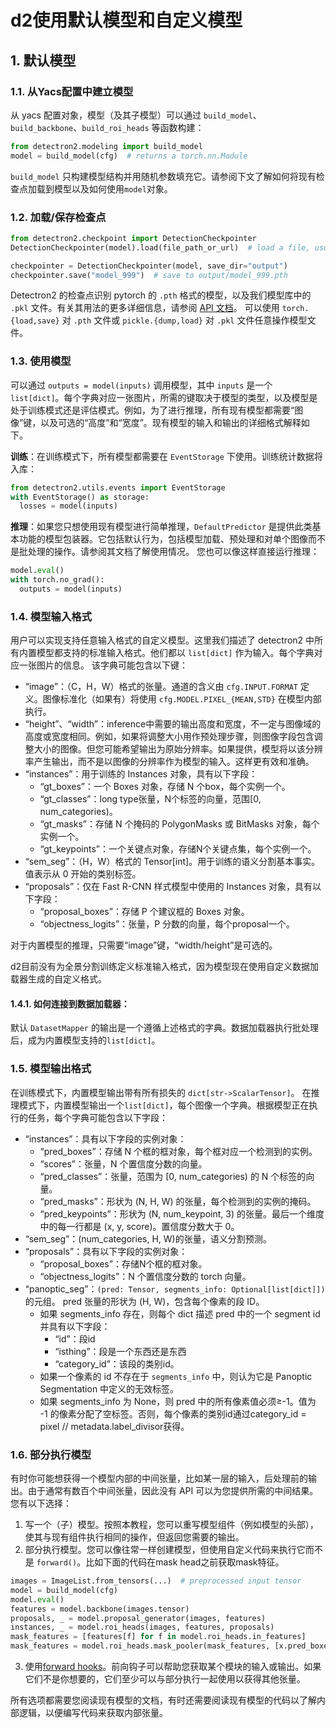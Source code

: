 # d2使用默认模型和自定义模型

## 1. 默认模型

### 1.1. 从Yacs配置中建立模型

从 yacs 配置对象，模型（及其子模型）可以通过 ``build_model``、``build_backbone``、``build_roi_heads`` 等函数构建：

```python
from detectron2.modeling import build_model
model = build_model(cfg)  # returns a torch.nn.Module
```

``build_model`` 只构建模型结构并用随机参数填充它。请参阅下文了解如何将现有检查点加载到模型以及如何使用``model``对象。

### 1.2. 加载/保存检查点

```python
from detectron2.checkpoint import DetectionCheckpointer
DetectionCheckpointer(model).load(file_path_or_url)  # load a file, usually from cfg.MODEL.WEIGHTS

checkpointer = DetectionCheckpointer(model, save_dir="output")
checkpointer.save("model_999")  # save to output/model_999.pth
```

Detectron2 的检查点识别 pytorch 的 ``.pth`` 格式的模型，以及我们模型库中的 ``.pkl`` 文件。有关其用法的更多详细信息，请参阅 [API 文档](https://detectron2.readthedocs.io/en/latest/modules/checkpoint.html#detectron2.checkpoint.DetectionCheckpointer)。
可以使用 ``torch.{load,save}`` 对 ``.pth`` 文件或 ``pickle.{dump,load}`` 对 ``.pkl`` 文件任意操作模型文件。

### 1.3. 使用模型

可以通过 ``outputs = model(inputs)`` 调用模型，其中 ``inputs`` 是一个``list[dict]``。每个字典对应一张图片，所需的键取决于模型的类型，以及模型是处于训练模式还是评估模式。例如，为了进行推理，所有现有模型都需要“图像”键，以及可选的“高度”和“宽度”。现有模型的输入和输出的详细格式解释如下。

**训练**：在训练模式下，所有模型都需要在 ``EventStorage`` 下使用。训练统计数据将入库：

```python
from detectron2.utils.events import EventStorage
with EventStorage() as storage:
  losses = model(inputs)
```

**推理**：如果您只想使用现有模型进行简单推理，``DefaultPredictor`` 是提供此类基本功能的模型包装器。它包括默认行为，包括模型加载、预处理和对单个图像而不是批处理的操作。请参阅其文档了解使用情况。
您也可以像这样直接运行推理：

```python
model.eval()
with torch.no_grad():
  outputs = model(inputs)
```

### 1.4. 模型输入格式
用户可以实现支持任意输入格式的自定义模型。这里我们描述了 detectron2 中所有内置模型都支持的标准输入格式。他们都以 ``list[dict]`` 作为输入。每个字典对应一张图片的信息。
该字典可能包含以下键：

- “image”：（C，H，W）格式的张量。通道的含义由 ``cfg.INPUT.FORMAT`` 定义。图像标准化（如果有）将使用 ``cfg.MODEL.PIXEL_{MEAN,STD}`` 在模型内部执行。
- “height”、“width”：inference中需要的输出高度和宽度，不一定与图像域的高度或宽度相同。例如，如果将调整大小用作预处理步骤，则图像字段包含调整大小的图像。但您可能希望输出为原始分辨率。如果提供，模型将以该分辨率产生输出，而不是以图像的分辨率作为模型的输入。这样更有效和准确。
- “instances”：用于训练的 Instances 对象，具有以下字段：
    - “gt_boxes”：一个 Boxes 对象，存储 N 个box，每个实例一个。
    - “gt_classes”：long type张量，N个标签的向量，范围[0, num_categories)。
    - “gt_masks”：存储 N 个掩码的 PolygonMasks 或 BitMasks 对象，每个实例一个。
    - “gt_keypoints”：一个关键点对象，存储N个关键点集，每个实例一个。
- “sem_seg”：（H，W）格式的 Tensor[int]。用于训练的语义分割基本事实。值表示从 0 开始的类别标签。
- “proposals”：仅在 Fast R-CNN 样式模型中使用的 Instances 对象，具有以下字段：
    - “proposal_boxes”：存储 P 个建议框的 Boxes 对象。
    - “objectness_logits”：张量，P 分数的向量，每个proposal一个。

对于内置模型的推理，只需要“image”键，“width/height”是可选的。

d2目前没有为全景分割训练定义标准输入格式，因为模型现在使用自定义数据加载器生成的自定义格式。

#### 1.4.1. 如何连接到数据加载器：
默认 ``DatasetMapper`` 的输出是一个遵循上述格式的字典。数据加载器执行批处理后，成为内置模型支持的``list[dict]``。


### 1.5. 模型输出格式

在训练模式下，内置模型输出带有所有损失的 ``dict[str->ScalarTensor]``。
在推理模式下，内置模型输出一个``list[dict]``，每个图像一个字典。根据模型正在执行的任务，每个字典可能包含以下字段：

- “instances”：具有以下字段的实例对象：
  - “pred_boxes”：存储 N 个框的框对象，每个框对应一个检测到的实例。
  - “scores”：张量，N 个置信度分数的向量。
  - “pred_classes”：张量，范围为 [0, num_categories) 的 N 个标签的向量。
  - “pred_masks”：形状为 (N, H, W) 的张量，每个检测到的实例的掩码。
  - “pred_keypoints”：形状为 (N, num_keypoint, 3) 的张量。最后一个维度中的每一行都是 (x, y, score)。置信度分数大于 0。
- “sem_seg”：(num_categories, H, W)的张量，语义分割预测。
- “proposals”：具有以下字段的实例对象：
  - “proposal_boxes”：存储N个框的框对象。
  - “objectness_logits”：N 个置信度分数的 torch 向量。
- “panoptic_seg”：``(pred: Tensor, segments_info: Optional[list[dict]])`` 的元组。 pred 张量的形状为 (H, W)，包含每个像素的段 ID。
   - 如果 segments_info 存在，则每个 dict 描述 pred 中的一个 segment id 并具有以下字段：
      - “id”：段id
      - “isthing”：段是一个东西还是东西
      - “category_id”：该段的类别id。
   - 如果一个像素的 id 不存在于 ``segments_info`` 中，则认为它是 Panoptic Segmentation 中定义的无效标签。
   - 如果 segments_info 为 None，则 pred 中的所有像素值必须≥-1。值为 -1 的像素分配了空标签。否则，每个像素的类别id通过category_id = pixel // metadata.label_divisor获得。


### 1.6. 部分执行模型
有时你可能想获得一个模型内部的中间张量，比如某一层的输入，后处理前的输出。由于通常有数百个中间张量，因此没有 API 可以为您提供所需的中间结果。您有以下选择：
1. 写一个（子）模型。按照本教程，您可以重写模型组件（例如模型的头部），使其与现有组件执行相同的操作，但返回您需要的输出。
2. 部分执行模型。您可以像往常一样创建模型，但使用自定义代码来执行它而不是 ``forward()``。比如下面的代码在mask head之前获取mask特征。

```python
images = ImageList.from_tensors(...)  # preprocessed input tensor
model = build_model(cfg)
model.eval()
features = model.backbone(images.tensor)
proposals, _ = model.proposal_generator(images, features)
instances, _ = model.roi_heads(images, features, proposals)
mask_features = [features[f] for f in model.roi_heads.in_features]
mask_features = model.roi_heads.mask_pooler(mask_features, [x.pred_boxes for x in instances])
```

3. 使用[forward hooks](https://pytorch.org/tutorials/beginner/former_torchies/nnft_tutorial.html#forward-and-backward-function-hooks)。前向钩子可以帮助您获取某个模块的输入或输出。如果它们不是你想要的，它们至少可以与部分执行一起使用以获得其他张量。

所有选项都需要您阅读现有模型的文档，有时还需要阅读现有模型的代码以了解内部逻辑，以便编写代码来获取内部张量。

